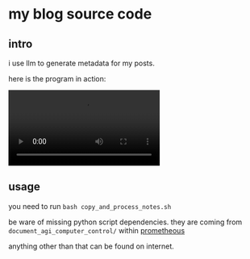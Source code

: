 # my blog source code

## intro

i use llm to generate metadata for my posts.

here is the program in action:

<video src="./demo.mp4"></video>

## usage

you need to run `bash copy_and_process_notes.sh`

be ware of missing python script dependencies. they are coming from `document_agi_computer_control/` within [prometheous](https://github.com/james4ever0/prometheous)

anything other than that can be found on internet.